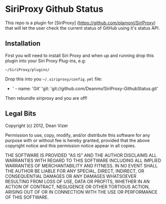SiriProxy Github Status
==================================

This repo is a plugin for [SiriProxy] (https://github.com/plamoni/SiriProxy) that will let the user check the current status of GitHub using it's status API.

Installation
------------

First you will need to install Siri Proxy and when up and running drop this plugin into your Siri Proxy Plug-ins, e.g:

`~/SiriProxy/plugins/`

Drop this into you `~/.siriproxy/config.yml` file:

- ' - name: 'Git'
      'git: 'git://github.com/Deanmv/SiriProxy-GithubStatus.git'

Then rebundle siriproxy and you are off!

Legal Bits
----------

Copyright (c) 2012, Dean Vizer

Permission to use, copy, modify, and/or distribute this software for any purpose with or without fee is hereby granted, provided that the above copyright notice and this permission notice appear in all copies.

THE SOFTWARE IS PROVIDED "AS IS" AND THE AUTHOR DISCLAIMS ALL WARRANTIES WITH REGARD TO THIS SOFTWARE INCLUDING ALL IMPLIED WARRANTIES OF MERCHANTABILITY AND FITNESS. IN NO EVENT SHALL THE AUTHOR BE LIABLE FOR ANY SPECIAL, DIRECT, INDIRECT, OR CONSEQUENTIAL DAMAGES OR ANY DAMAGES WHATSOEVER RESULTING FROM LOSS OF USE, DATA OR PROFITS, WHETHER IN AN ACTION OF CONTRACT, NEGLIGENCE OR OTHER TORTIOUS ACTION, ARISING OUT OF OR IN CONNECTION WITH THE USE OR PERFORMANCE OF THIS SOFTWARE.